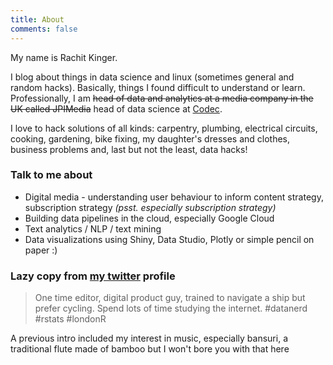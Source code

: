 ```yaml
---
title: About
comments: false
---
```

My name is Rachit Kinger.  

I blog about things in data science and linux (sometimes general and random hacks). Basically, things I found difficult to understand or learn. Professionally, I am ~~head of data and analytics at a media company in the UK called JPIMedia~~ head of data science at [Codec](www.codec.ai).  

I love to hack solutions of all kinds: carpentry, plumbing, electrical circuits, cooking, gardening, bike fixing, my daughter's dresses and clothes, business problems and, last but not the least, data hacks!  



### Talk to me about    

* Digital media - understanding user behaviour to inform content strategy, subscription strategy _(psst. especially subscription strategy)_  
* Building data pipelines in the cloud, especially Google Cloud  
* Text analytics / NLP / text mining   
* Data visualizations using Shiny, Data Studio, Plotly or simple pencil on paper :)  


### Lazy copy from [my twitter](https://twitter.com/rachitkinger) profile  
> One time editor, digital product guy, trained to navigate a ship but prefer cycling. Spend lots of time studying the internet. #datanerd #rstats #londonR    

A previous intro included my interest in music, especially bansuri, a traditional flute made of bamboo but I won't bore you with that here  
